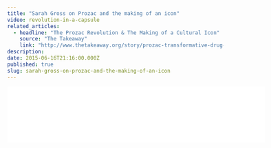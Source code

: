 ```yaml
---
title: "Sarah Gross on Prozac and the making of an icon"
video: revolution-in-a-capsule
related_articles:
  - headline: "The Prozac Revolution & The Making of a Cultural Icon"
    source: "The Takeaway"
    link: "http://www.thetakeaway.org/story/prozac-transformative-drug-depression-and-drug-companies/"
description:
date: 2015-06-16T21:16:00.000Z
published: true
slug: sarah-gross-on-prozac-and-the-making-of-an-icon
---
```


<iframe width="600" height="130" frameborder="0" scrolling="no" src="//www.thetakeaway.org/widgets/ondemand_player/takeaway/#file=%2Faudio%2Fxspf%2F401528%2F"></iframe>

